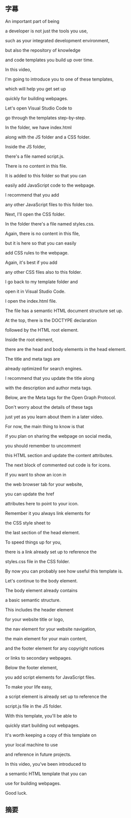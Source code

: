 ## 字幕
An important part of being 

a developer is not just the tools you use, 

such as your integrated development environment, 

but also the repository of knowledge 

and code templates you build up over time. 

In this video, 

I'm going to introduce you to one of these templates, 

which will help you get set up 

quickly for building webpages. 

Let's open Visual Studio Code to 

go through the templates step-by-step. 

In the folder, we have index.html 

along with the JS folder and a CSS folder. 

Inside the JS folder, 

there's a file named script.js. 

There is no content in this file. 

It is added to this folder so that you can 

easily add JavaScript code to the webpage. 

I recommend that you add 

any other JavaScript files to this folder too. 

Next, I'll open the CSS folder. 

In the folder there's a file named styles.css. 

Again, there is no content in this file, 

but it is here so that you can easily 

add CSS rules to the webpage. 

Again, it's best if you add 

any other CSS files also to this folder. 

I go back to my template folder and 

open it in Visual Studio Code. 

I open the index.html file. 

The file has a semantic HTML document structure set up. 

At the top, there is the DOCTYPE declaration 

followed by the HTML root element. 

Inside the root element, 

there are the head and body elements in the head element. 

The title and meta tags are 

already optimized for search engines. 

I recommend that you update the title along 

with the description and author meta tags. 

Below, are the Meta tags for the Open Graph Protocol. 

Don't worry about the details of these tags 

just yet as you learn about them in a later video. 

For now, the main thing to know is that 

if you plan on sharing the webpage on social media, 

you should remember to uncomment 

this HTML section and update the content attributes. 

The next block of commented out code is for icons. 

If you want to show an icon in 

the web browser tab for your website, 

you can update the href 

attributes here to point to your icon. 

Remember it you always link elements for 

the CSS style sheet to 

the last section of the head element. 

To speed things up for you, 

there is a link already set up to reference the 

styles.css file in the CSS folder. 

By now you can probably see how useful this template is. 

Let's continue to the body element. 

The body element already contains 

a basic semantic structure. 

This includes the header element 

for your website title or logo, 

the nav element for your website navigation, 

the main element for your main content, 

and the footer element for any copyright notices 

or links to secondary webpages. 

Below the footer element, 

you add script elements for JavaScript files. 

To make your life easy, 

a script element is already set up to reference the 

script.js file in the JS folder. 

With this template, you'll be able to 

quickly start building out webpages. 

It's worth keeping a copy of this template on 

your local machine to use 

and reference in future projects. 

In this video, you've been introduced to 

a semantic HTML template that you can 

use for building webpages. 

Good luck.
## 摘要